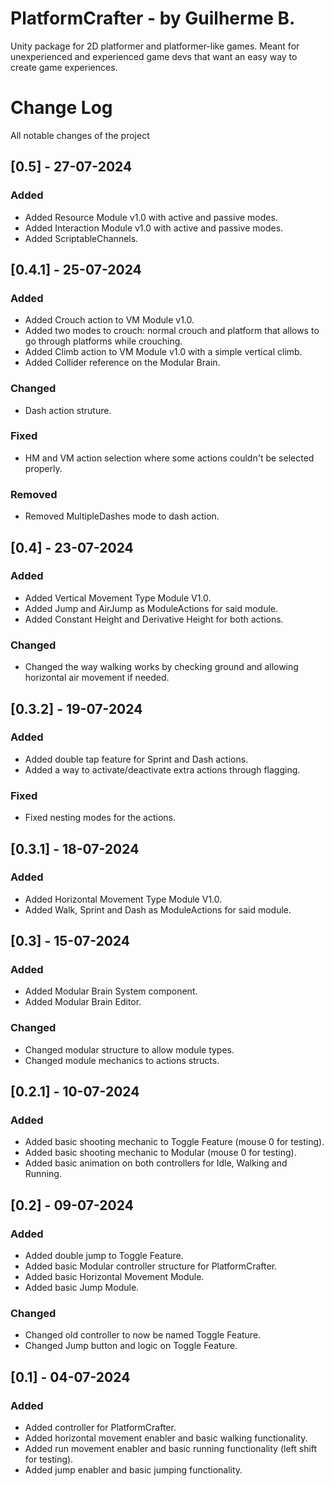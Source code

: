 # PlatformCrafter - by Guilherme B.

Unity package for 2D platformer and platformer-like games.
Meant for unexperienced and experienced game devs that want an easy way to create game experiences.


# Change Log
All notable changes of the project

## [0.5] - 27-07-2024

### Added
- Added Resource Module v1.0 with active and passive modes.
- Added Interaction Module v1.0 with active and passive modes.
- Added ScriptableChannels.

## [0.4.1] - 25-07-2024

### Added 
- Added Crouch action to VM Module v1.0.
- Added two modes to crouch: normal crouch and platform that allows to go through platforms while crouching.
- Added Climb action to VM Module v1.0 with a simple vertical climb.
- Added Collider reference on the Modular Brain.

### Changed
- Dash action struture.

### Fixed
- HM and VM action selection where some actions couldn't be selected properly.

### Removed
- Removed MultipleDashes mode to dash action.

## [0.4] - 23-07-2024

### Added
- Added Vertical Movement Type Module V1.0.
- Added Jump and AirJump as ModuleActions for said module.
- Added Constant Height and Derivative Height for both actions.

### Changed
- Changed the way walking works by checking ground and allowing horizontal air movement if needed.

## [0.3.2] - 19-07-2024

### Added
- Added double tap feature for Sprint and Dash actions.
- Added a way to activate/deactivate extra actions through flagging.

### Fixed
- Fixed nesting modes for the actions.

## [0.3.1] - 18-07-2024

### Added
- Added Horizontal Movement Type Module V1.0.
- Added Walk, Sprint and Dash as ModuleActions for said module.

## [0.3] - 15-07-2024

### Added
- Added Modular Brain System component.
- Added Modular Brain Editor.

### Changed
- Changed modular structure to allow module types.
- Changed module mechanics to actions structs.

## [0.2.1] - 10-07-2024
 
### Added
- Added basic shooting mechanic to Toggle Feature (mouse 0 for testing).
- Added basic shooting mechanic to Modular (mouse 0 for testing).
- Added basic animation on both controllers for Idle, Walking and Running.

## [0.2] - 09-07-2024
 
### Added
- Added double jump to Toggle Feature.
- Added basic Modular controller structure for PlatformCrafter.
- Added basic Horizontal Movement Module.
- Added basic Jump Module.

### Changed
- Changed old controller to now be named Toggle Feature.
- Changed Jump button and logic on Toggle Feature.

## [0.1] - 04-07-2024
 
### Added
- Added controller for PlatformCrafter.
- Added horizontal movement enabler and basic walking functionality.
- Added run movement enabler and basic running functionality (left shift for testing).
- Added jump enabler and basic jumping functionality.
 